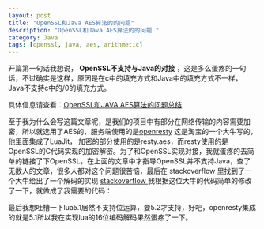```yaml
---
layout: post
title: "OpenSSL和Java AES算法的的问题"
description: "OpenSSL和Java AES算法的的问题 "
category: Java
tags: [openssl, java, aes, arithmetic]
---
```





开篇第一句话我想说， **OpenSSL不支持与Java的对接** ，这是多么蛋疼的一句话，不过确实是这样，原因是在c中的填充方式和Java中的填充方式不一样，Java不支持c中的/0的填充方式。

具体信息请查看：[OpenSSL和JAVA AES算法的问题总结](http://blog.csdn.net/rocketball/article/details/6575677)

至于我为什么会写这篇文章呢，是我们的项目中有部分在网络传输的内容需要加密，所以就选用了AES的，服务端使用的是[openresty](http://openresty.org/) 这是淘宝的一个大牛写的，他里面集成了LuaJit， 加密的部分使用的是resty.aes，而resty使用的是OpenSSL的C代码实现的加密解密。为了和OpenSSL实现对接，我就蛋疼的去简单的链接了下OpenSSL，在上面的文章中才指导OpenSSL并不支持Java，查了无数人的文章，很多人都对这个问题很苦恼，最后在 stackoverflow 里找到了一个大牛给出了一个解码的实现 [stackoverflow ](http://stackoverflow.com/questions/11783062/how-to-decrypt-an-encrypted-file-in-java-with-openssl-with-aes)我根据这位大牛的代码简单的修改了一下，就做成了我需要的代码：

<script src="https://gist.github.com/turbidsoul/5227012.js"></script>


最后我想吐槽一下lua5.1居然不支持位运算，要5.2才支持，好吧，openresty集成的就是5.1所以我在实现lua的16位编码解码果然蛋疼了一下。

